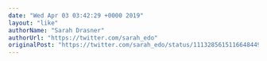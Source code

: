 ```yaml
---
date: "Wed Apr 03 03:42:29 +0000 2019"
layout: "like"
authorName: "Sarah Drasner"
authorUrl: "https://twitter.com/sarah_edo"
originalPost: "https://twitter.com/sarah_edo/status/1113285615116648449"
---
```

